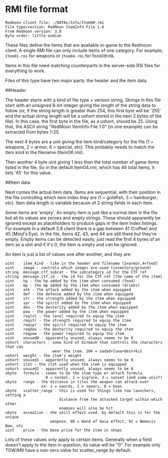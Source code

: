 RMI file format
===============

```
Redmoon client file: ./DATAs/Info/Item0#.rmi
File type/version: RedMoon ItemInfo File 1.0
From Redmoon version: 3.8
Byte order: little-endian
```

These files define the items that are available in-game to the Redmoon client.
A single RMI file can only include items of one category. For example,
`Item01.rmi` for weapons or `Item04.rmi` for food/drink.

Items in this file need matching counterparts in the server-side RSI files for
everything to work.

Files of this type have two major parts: the header and the item data.


##Header

The header starts with a kind of file type + version string. Strings in this 
file start with an unsigned 8-bit integer giving the length of the string data 
to follow (or, if the string length is greater than 254, this first byte will
be '255' and the actual string length will be a ushort stored in the next 2
bytes of the file). In this case, the first byte in the file, as a ushort, 
should be 25. Using that, the ASCII string "RedMoon ItemInfo File 1.0" 
(in one example) can be extracted from bytes 1-25.

The next 4 bytes are a uint giving the item kind/category for the file
(1 = weapons, 2 = armor, 6 = special, etc). This probably needs to match the
item kind in the filename (Item0#.rmi).

Then another 4 byte uint giving 1 less than the total number of game items 
listed in the file. So in the default Item04.rmi, which has 46 total items, it
lists '45' for this value.


##Item data

Next comes the actual item data. Items are sequential, with their position in
the file controlling which item index they are (1 = goldfish, 3 = hamburger,
etc). Item data length is variable because of 2 string fields in each item.

Some items are 'empty'. An empty item is just like a normal item in the file 
but all its values are zeroes and empty strings. These should apparently be
ignored except as placeholders to produce gaps in the item index listings.
For example in a default 3.8 client there is a gap between 41 (Coffee) and 
45 (Mind's Eye). In the file, items 42, 43, and 44 are still there but they're
empty. Empty items can be detected easily, just read the first 4 bytes of an
item as a uint and if it's 0, the item is empty and can be ignored.

An item is just a list of values one after another, and they are:

```
uint    item_kind - like in the header and filename (2=armor,4=food)
uint    image - controls which images are used (inventory/ground)
string  message_ctf_subcat - the subcategory id for the CTF ref
string  message_ctf_id - the id for the CTF ref (the name of the item)
uint    hp - the hp added by the item when consumed (food)
uint    mp - the mp added by the item when consumed (drinks)
uint    atk - the attack added by the item when equipped
uint    def - the defense added by the item when equipped
uint    str - the strength added by the item when equipped
uint    spr - the spirit added by the item when equipped
uint    dex - the dexterity added by the item when equipped
uint    pow - the power added by the item when equipped
uint    reqlvl - the level required to equip the item
uint    reqstr - the strength required to equip the item
uint    reqspr - the spirit required to equip the item
uint    reqdex - the dexterity required to equip the item
uint    reqpow - the power required to equip the item
uint    unused0 - apparently unused, always seems to be 0
ushort  characters - some kind of bitmask that controls the characters that can
                     wear the item. 204 = sadad+luna+dest+kit
ushort  weight - the item's weight
ushort  unused1 - apparently unused, always seems to be 0
ushort  slot - the slot used when the item is equipped
ushort  unused2 - apparently unused, always seems to be 0
ubyte   formula - seems to be the item type or attack formula.
                  0 = normal, 1 = sigrare, 3 = sunset (and some unis?)
ubyte   range - the distance in tiles the weapon can attack over
                ex: 1 = swords, 2 = spears, 8 = bows 
ubyte   scatter_range - this is used for things like tow launchers, setting a
                        distance from the attacked target within which other
                        enemies will also be hit
ubyte   animation - the skill effect used. by default this is for the unique
                    weapons. 90 = Wand of Gaia effect, 92 = Nemesis Bow, etc
uint    price - the base price for the item in shops
```

Lots of these values only apply to certain items. Generally when a field
doesn't apply to the item in question, its value will be "0". For example only
TOW/M9 have a non-zero value for scatter_range by default.

